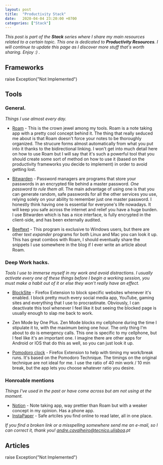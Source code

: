 ```yaml
---
layout: post
title:  "Productivity Stack"
date:   2020-04-04 23:20:00 +0700
categories: ["Stack"]
---
```


_This post is part of the __Stack__ series where I share my main resources related to a certain topic.  This one is dedicated to __Productivity Resources__. I will continue to update this page as I discover more stuff that's worth sharing. Enjoy :) ._


## Frameworks

raise Exception("Not Implemented")

## Tools

### General.
_Things I use almost every day._
- [Roam](https://roamresearch.com) - This is the crown jewel among my tools. Roam is a note taking app with a pretty cool concept behind it. The thing that really seduced me about is that Roam doesn't force your notes to be thoroughly organized. The strucure forms almost automatically from what you put into it thanks to the bidirectional linking. I won't get into much detail here on how to use Roam but I will say that it's such a powerful tool that you should create some sort of method on how to use it (based on the productivity frameworks you decide to implement) in order to avoid getting lost. 

- [Bitwarden](https://bitwarden.com/) - Password managers are programs that store your passwords in an encrypted file behind a master password. _One password to rule them all_. The main advantage of using one is that you can generate random, safe passwords for all the other services you use, relying solely on your ability to remember just one master password. I honestly think having one is essential for everyone's life nowadays. It will keep you safe across the internet and relief you have a huge burden. I use Bitwarden which is has a nice interface, is fully encrypted in the client-side, and has been externally audited.

- [Beeftext](https://beeftext.org/) - This program is exclusive to Windows users, but there are other _text expander_ programs for both Linux and Mac you can look it up. This has great combos with Roam, I should eventually share the snippets I use somewhere in the blog if I ever write an article about Roam.



### Deep Work hacks.
_Tools I use to immerse myself in my work and avoid distractions. I usually activate every one of these things before I begin a working session, you must make a habit out of it or else they won't really have an effect._

- [BlockSite](https://addons.mozilla.org/pt-PT/firefox/addon/blocksite/) - Firefox Extension to block specific websites whenever it's enabled. I block pretty much every social media app, YouTube, gaming sites and everything that I use to procrastinate. Obviously, I can deactivate this tool whenever I feel like it but seeing the blocked page is usually enough to slap me back to work.

- Zen Mode by One Plus. Zen Mode blocks my cellphone during the time I stipulate it to, with the maximum being one hour. The only thing I'm about to do is emergency calls. This one is specific to my cellphone, but I feel like it's an important one. I imagine there are other apps for Android or IOS that do this as well, so you can just look it up.

- [Pomodoro clock](https://addons.mozilla.org/pt-PT/firefox/addon/pomodoro-clock/) - Firefox Extension to help with timing my work/break runs. It's based on the Pomodoro Technique. The timings on the original technique are not ideal for me. I use the ratio of 40 min work / 10 min break, but the app lets you choose whatever ratio you desire.


### Honroable mentions
_Things I've used in the past or have come across but am not using at the moment._
- [Notion](https://www.notion.so/) - Note taking app, way prettier than Roam but with a weaker concept in my opinion. Has a phone app.
- [InstaPaper](https://www.instapaper.com/u) - Safe artciles you find online to read later, all in one place.



_If you find a broken link or a misspelling somewhere send me an e-mail, so I can correct it, thank you! andre.cavalheiro@tecnico.ulisboa.pt_

## Articles

raise Exception("Not Implemented")

